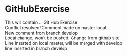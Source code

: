 # GitHubExercise
This will contain ...
Git Hub Exercise  
Conflict resolved!
Comment made on master local  
New comment from branch develop  
Local change, won't be pushed.
Change from github site  
Line inserted on local master, will be merged with develop  
line inserted in branch develop  
